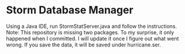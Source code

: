 # Storm Database Manager
Using a Java IDE, run StormStatServer.java and follow the instructions.
Note: This repository is missing two packages. To my surprise, it only happened when I committed. I will update it once I figure out what went wrong.
If you save the data, it will be saved under hurricane.ser.
